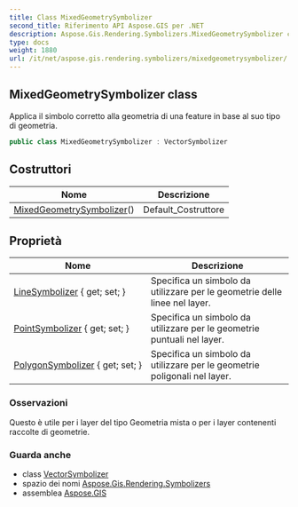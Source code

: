 ```yaml
---
title: Class MixedGeometrySymbolizer
second_title: Riferimento API Aspose.GIS per .NET
description: Aspose.Gis.Rendering.Symbolizers.MixedGeometrySymbolizer classe. Applica il simbolo corretto alla geometria di una feature in base al suo tipo di geometria.
type: docs
weight: 1880
url: /it/net/aspose.gis.rendering.symbolizers/mixedgeometrysymbolizer/
---
```

## MixedGeometrySymbolizer class

Applica il simbolo corretto alla geometria di una feature in base al suo tipo di geometria.

```csharp
public class MixedGeometrySymbolizer : VectorSymbolizer
```

## Costruttori

| Nome | Descrizione |
| --- | --- |
| [MixedGeometrySymbolizer](mixedgeometrysymbolizer/)() | Default_Costruttore |

## Proprietà

| Nome | Descrizione |
| --- | --- |
| [LineSymbolizer](../../aspose.gis.rendering.symbolizers/mixedgeometrysymbolizer/linesymbolizer/) { get; set; } | Specifica un simbolo da utilizzare per le geometrie delle linee nel layer. |
| [PointSymbolizer](../../aspose.gis.rendering.symbolizers/mixedgeometrysymbolizer/pointsymbolizer/) { get; set; } | Specifica un simbolo da utilizzare per le geometrie puntuali nel layer. |
| [PolygonSymbolizer](../../aspose.gis.rendering.symbolizers/mixedgeometrysymbolizer/polygonsymbolizer/) { get; set; } | Specifica un simbolo da utilizzare per le geometrie poligonali nel layer. |

### Osservazioni

Questo è utile per i layer del tipo Geometria mista o per i layer contenenti raccolte di geometrie.

### Guarda anche

* class [VectorSymbolizer](../vectorsymbolizer/)
* spazio dei nomi [Aspose.Gis.Rendering.Symbolizers](../../aspose.gis.rendering.symbolizers/)
* assemblea [Aspose.GIS](../../)


